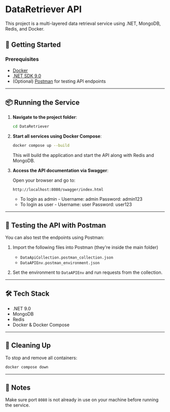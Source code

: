 # DataRetriever API

This project is a multi-layered data retrieval service using .NET, MongoDB, Redis, and Docker.

## 🚀 Getting Started

### Prerequisites

- [Docker](https://www.docker.com/)
- [.NET SDK 9.0](https://dotnet.microsoft.com/en-us/download)
- (Optional) [Postman](https://www.postman.com/downloads/) for testing API endpoints

---

## 📦 Running the Service
1. **Navigate to the project folder**:

   ```bash
   cd DataRetriever
   ```

2. **Start all services using Docker Compose**:

   ```bash
   docker compose up --build
   ```

   This will build the application and start the API along with Redis and MongoDB.

3. **Access the API documentation via Swagger**:

   Open your browser and go to:

   ```
   http://localhost:8080/swagger/index.html
   ```
   * To login as admin - 
   Username: admin
   Password: admin123
   * To login as user - 
   Username: user
   Password: user123
---

## 🧪 Testing the API with Postman

You can also test the endpoints using Postman:

1. Import the following files into Postman (they're inside the main folder)
   - `DataApiCollection.postman_collection.json`
   - `DataAPIEnv.postman_environment.json`

2. Set the environment to `DataAPIEnv` and run requests from the collection.

---

## 🛠️ Tech Stack

- .NET 9.0
- MongoDB
- Redis
- Docker & Docker Compose

---

## 🧹 Cleaning Up

To stop and remove all containers:

```bash
docker compose down
```

---

## 🔐 Notes

Make sure port `8080` is not already in use on your machine before running the service.

